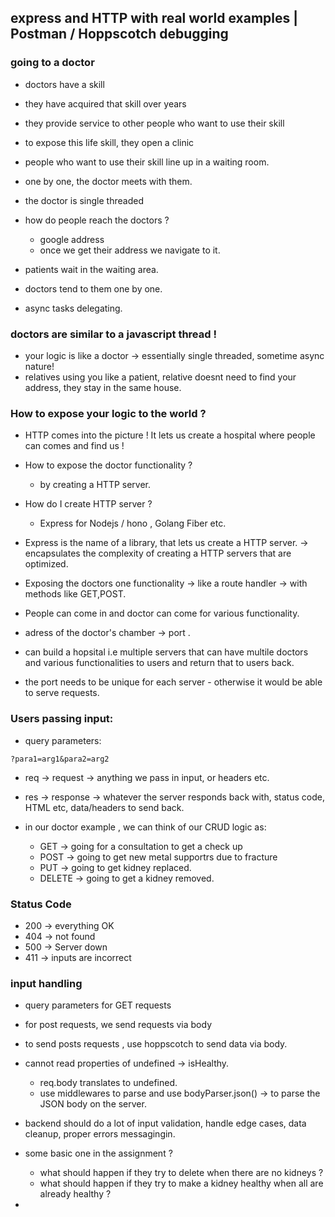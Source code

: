 ## express and HTTP with real world examples | Postman / Hoppscotch debugging

### going to a doctor

- doctors have a skill
- they have acquired that skill over years
- they provide service to other people who want to use their skill
- to expose this life skill, they open a clinic
- people who want to use their skill line up in a waiting room.
- one by one, the doctor meets with them.
- the doctor is single threaded
- how do people reach the doctors ?

  - google address
  - once we get their address we navigate to it.

- patients wait in the waiting area.
- doctors tend to them one by one.
- async tasks delegating.

### doctors are similar to a javascript thread !

- your logic is like a doctor -> essentially single threaded, sometime async nature!
- relatives using you like a patient, relative doesnt need to find your address, they stay in the same house.

### How to expose your logic to the world ?

- HTTP comes into the picture ! It lets us create a hospital where people can comes and find us !
- How to expose the doctor functionality ?

  - by creating a HTTP server.

- How do I create HTTP server ?

  - Express for Nodejs / hono , Golang Fiber etc.

- Express is the name of a library, that lets us create a HTTP server. -> encapsulates the complexity of creating a HTTP servers that are optimized.

- Exposing the doctors one functionality -> like a route handler -> with methods like GET,POST.
- People can come in and doctor can come for various functionality.

- adress of the doctor's chamber -> port .

- can build a hopsital i.e multiple servers that can have multile doctors and various functionalities to users and return that to users back.
- the port needs to be unique for each server - otherwise it would be able to serve requests.

### Users passing input:

- query parameters:

```
?para1=arg1&para2=arg2
```

- req -> request -> anything we pass in input, or headers etc.
- res -> response -> whatever the server responds back with, status code, HTML etc, data/headers to send back.

- in our doctor example , we can think of our CRUD logic as:

  - GET -> going for a consultation to get a check up
  - POST -> going to get new metal supportrs due to fracture
  - PUT -> going to get kidney replaced.
  - DELETE -> going to get a kidney removed.

### Status Code

- 200 -> everything OK
- 404 -> not found
- 500 -> Server down
- 411 -> inputs are incorrect

### input handling

- query parameters for GET requests
- for post requests, we send requests via body
- to send posts requests , use hoppscotch to send data via body.
- cannot read properties of undefined -> isHealthy.

  - req.body translates to undefined.
  - use middlewares to parse and use bodyParser.json() -> to parse the JSON body on the server.

- backend should do a lot of input validation, handle edge cases, data cleanup, proper errors messagingin.
- some basic one in the assignment ?

  - what should happen if they try to delete when there are no kidneys ?
  - what should happen if they try to make a kidney healthy when all are already healthy ?

-
